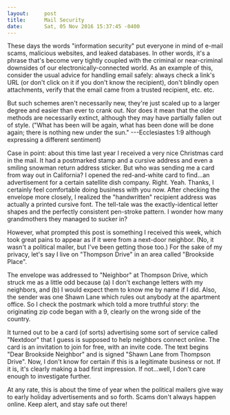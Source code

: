 ```yaml
---
layout:     post
title:      Mail Security
date:       Sat, 05 Nov 2016 15:37:45 -0400
---
```

These days the words "information security" put everyone in mind of e-mail
scams, malicious websites, and leaked databases.  In other words, it's a phrase
that's become very tightly coupled with the criminal or near-criminal downsides
of our electronically-connected world.  As an example of this, consider the
usual advice for handling email safely:  always check a link's URL (or don't
click on it if you don't know the recipient), don't blindly open attachments,
verify that the email came from a trusted recipient, etc. etc.

But such schemes aren't necessarily new, they're just scaled up to a larger
degree and easier than ever to crank out.  Nor does it mean that the older
methods are necessarily extinct, although they may have partially fallen out of
style.  ("What has been will be again, what has been done will be done again;
there is nothing new under the sun."  ---Ecclesiastes 1:9 although expressing a
different sentiment)

Case in point:  about this time last year I received a very nice Christmas card
in the mail.  It had a postmarked stamp and a cursive address and even a smiling
snowman return address sticker.  But who was sending me a card from way out in
California?  I opened the red-and-white card to find...an advertisement for a
certain satellite dish company.  Right.  Yeah.  Thanks, I certainly feel
comfortable doing business with you now.  After checking the envelope more
closely, I realized the "handwritten" recipient address was actually a printed
cursive font.  The tell-tale was the exactly-identical letter shapes and the
perfectly consistent pen-stroke pattern.  I wonder how many grandmothers they
managed to sucker in?

However, what prompted this post is something I received this week, which took
great pains to appear as if it were from a next-door neighbor.  (No, it wasn't a
political mailer, but I've been getting those too.)  For the sake of my privacy,
let's say I live on "Thompson Drive" in an area called "Brookside Place".

The envelope was addressed to "Neighbor" at Thompson Drive, which struck me as a
little odd because (a) I don't exchange letters with my neighbors, and (b) I
would expect them to know me by name if I did.  Also, the sender was one Shawn
Lane which rules out anybody at the apartment office.  So I check the postmark
which told a more truthful story:  the originating zip code began with a 9,
clearly on the wrong side of the country.

It turned out to be a card (of sorts) advertising some sort of service
called "Nextdoor" that I guess is supposed to help neighbors connect online.
The card is an invitation to join for free, with an invite code.  The text
begins "Dear Brookside Neighbor" and is signed "Shawn Lane from Thompson Drive".
Now, I don't know for certain if this is a legitimate business or not.  If it
is, it's clearly making a bad first impression.  If not...well, I don't care
enough to investigate further.

At any rate, this is about the time of year when the political mailers give way
to early holiday advertisements and so forth.  Scams don't always happen online.
Keep alert, and stay safe out there!
